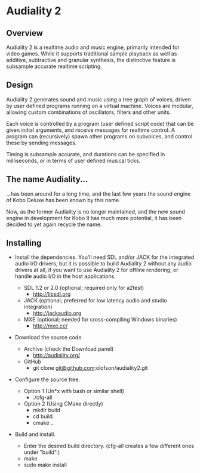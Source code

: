 Audiality 2
===========


Overview
--------

Audiality 2 is a realtime audio and music engine, primarily intended for video games. While it supports traditional sample playback as well as additive, subtractive and granular synthesis, the distinctive feature is subsample accurate realtime scripting.

Design
------

Audiality 2 generates sound and music using a tree graph of voices, driven by user defined programs running on a virtual machine. Voices are modular, allowing custom combinations of oscillators, filters and other units.

Each voice is controlled by a program (user defined script code) that can be given initial arguments, and receive messages for realtime control. A program can (recursively) spawn other programs on subvoices, and control these by sending messages.

Timing is subsample accurate, and durations can be specified in milliseconds, or in terms of user defined musical ticks.

The name Audiality...
---------------------

...has been around for a long time, and the last few years the sound engine of Kobo Deluxe has been known by this name.

Now, as the former Audiality is no longer maintained, and the new sound engine in development for Kobo II has much more potential, it has been decided to yet again recycle the name.

Installing
----------

* Install the dependencies. You'll need SDL and/or JACK for the integrated audio I/O drivers, but it is possible to build Audiality 2 without any audio drivers at all, if you want to use Audiality 2 for offline rendering, or handle audio I/O in the host applications.
  * SDL 1.2 or 2.0 (optional; required only for a2test)
    * http://libsdl.org
  * JACK (optional; preferred for low latency audio and studio integration)
    * http://jackaudio.org
  * MXE (optional; needed for cross-compiling Windows binaries)
    * http://mxe.cc/

* Download the source code.
  * Archive (check the Download panel)
    * http://audiality.org/
  * GitHub
    * git clone git@github.com:olofson/audiality2.git
  
* Configure the source tree.
  * Option 1 (Un*x with bash or similar shell)
    * ./cfg-all
  * Option 2 (Using CMake directly)
    * mkdir build
    * cd build
    * cmake ..

* Build and install.
  * Enter the desired build directory. (cfg-all creates a few different ones under "build".)
  * make
  * sudo make install
